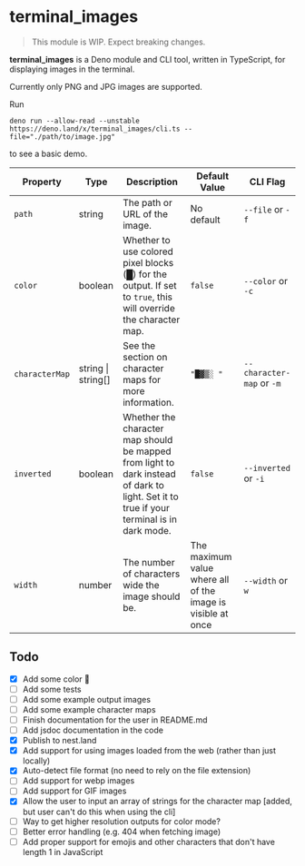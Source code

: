 # terminal_images

> This module is WIP. Expect breaking changes.

**terminal_images** is a Deno module and CLI tool, written in TypeScript, for displaying images in the terminal.

Currently only PNG and JPG images are supported.

Run
```shell
deno run --allow-read --unstable https://deno.land/x/terminal_images/cli.ts --file="./path/to/image.jpg"
```
to see a basic demo.

| Property | Type | Description | Default Value | CLI Flag |
|-|-|-|-|-|
| `path` | string | The path or URL of the image. | No default | `--file` or `-f` |
| `color` | boolean | Whether to use colored pixel blocks (█) for the output. If set to `true`, this will override the character map. | `false` | `--color` or `-c` |
| `characterMap` | string \| string[] | See the section on character maps for more information. | `"█▓▒░ "` | `--character-map` or `-m` |
| `inverted` | boolean | Whether the character map should be mapped from light to dark instead of dark to light. Set it to true if your terminal is in dark mode.  | `false` | `--inverted` or `-i` |
| `width` | number | The number of characters wide the image should be. | The maximum value where all of the image is visible at once | `--width` or `w` |


## Todo

- [X] Add some color 🌈
- [ ] Add some tests
- [ ] Add some example output images
- [ ] Add some example character maps
- [ ] Finish documentation for the user in README.md
- [ ] Add jsdoc documentation in the code
- [X] Publish to nest.land
- [X] Add support for using images loaded from the web (rather than just locally)
- [X] Auto-detect file format (no need to rely on the file extension)
- [ ] Add support for webp images
- [ ] Add support for GIF images
- [X] Allow the user to input an array of strings for the character map [added, but user can't do this when using the cli]
- [ ] Way to get higher resolution outputs for color mode?
- [ ] Better error handling (e.g. 404 when fetching image)
- [ ] Add proper support for emojis and other characters that don't have length 1 in JavaScript